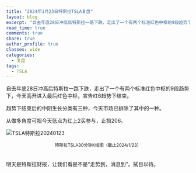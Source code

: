 ```yaml
---
title: "2024年1月23日特斯拉TSLA复盘"
layout: blog
excerpt: "自去年底28日冲高后特斯拉一路下跌，走出了一个有两个标准红色中枢的9段趋势下，今天高开进入最后红色中枢，宣告红6趋势下结束。"
read_time: true
comments: true
share: true
author_profile: true
classes: wide
categories:
  - 复盘
tags:
  - TSLA
---
```


自去年底28日冲高后特斯拉一路下跌，走出了一个有两个标准红色中枢的9段趋势下，今天高开进入最后红色中枢，宣告红6趋势下结束。 

趋势下结束后的中阴生长分类有三种，今天市场已排除了其中的一种。

从做多角度可视今天低点为红上2买参与，止损206。

![TSLA特斯拉20240123](https://file.olim.in/img/2024/2024-01-23-TSLA.jpg)
<small><center>特斯拉TSLA30分钟K线图（截止2024/1/23）</center></small>　

明天是特斯拉财报，让我们看是不是“走势到，消息到”。拭目以待。
